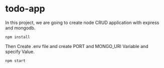 # todo-app

In this project, we are going to create node CRUD application with express and mongodb.

```
npm install
```

Then Create .env file and create PORT and MONGO_URI Variable and specify Value.

```
npm start
```
